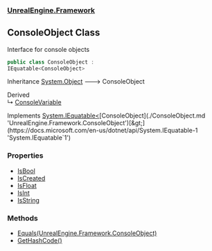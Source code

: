 ### [UnrealEngine.Framework](./UnrealEngine-Framework.md 'UnrealEngine.Framework')
## ConsoleObject Class
Interface for console objects  
```csharp
public class ConsoleObject :
IEquatable<ConsoleObject>
```
Inheritance [System.Object](https://docs.microsoft.com/en-us/dotnet/api/System.Object 'System.Object') &#129106; ConsoleObject  

Derived  
&#8627; [ConsoleVariable](./ConsoleVariable.md 'UnrealEngine.Framework.ConsoleVariable')  

Implements [System.IEquatable&lt;](https://docs.microsoft.com/en-us/dotnet/api/System.IEquatable-1 'System.IEquatable`1')[ConsoleObject](./ConsoleObject.md 'UnrealEngine.Framework.ConsoleObject')[&gt;](https://docs.microsoft.com/en-us/dotnet/api/System.IEquatable-1 'System.IEquatable`1')  
### Properties
- [IsBool](./ConsoleObject-IsBool.md 'UnrealEngine.Framework.ConsoleObject.IsBool')
- [IsCreated](./ConsoleObject-IsCreated.md 'UnrealEngine.Framework.ConsoleObject.IsCreated')
- [IsFloat](./ConsoleObject-IsFloat.md 'UnrealEngine.Framework.ConsoleObject.IsFloat')
- [IsInt](./ConsoleObject-IsInt.md 'UnrealEngine.Framework.ConsoleObject.IsInt')
- [IsString](./ConsoleObject-IsString.md 'UnrealEngine.Framework.ConsoleObject.IsString')
### Methods
- [Equals(UnrealEngine.Framework.ConsoleObject)](./ConsoleObject-Equals(ConsoleObject).md 'UnrealEngine.Framework.ConsoleObject.Equals(UnrealEngine.Framework.ConsoleObject)')
- [GetHashCode()](./ConsoleObject-GetHashCode().md 'UnrealEngine.Framework.ConsoleObject.GetHashCode()')
